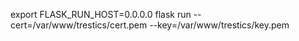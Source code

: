 export FLASK_RUN_HOST=0.0.0.0
flask run --cert=/var/www/trestics/cert.pem --key=/var/www/trestics/key.pem
